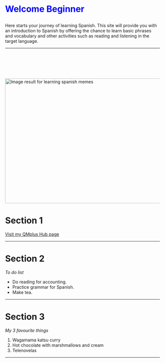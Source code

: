 <h1><p style="color:blue;">Welcome Beginner</p></h1>
<p>Here starts your journey of learning Spanish. This site will provide you with an introduction to Spanish by offering the chance to learn basic phrases and vocabulary and other activities such as reading and listening in the target language.</p>
<hr>
<img class="irc_mi" 
src="https://www.fluentu.com/blog/spanish/wp-content/uploads/sites/2/2014/05/learn-spanish-vocabulary-reddit-memes.jpg" onload="typeof google==='object'&amp;&amp;google.aft&amp;&amp;google.aft(this)" width="625" height="406" style="margin-top: 84px;" alt="Image result for learning spanish memes">

<h1>Section 1</h1>

<a href="https://hub.qmplus.qmul.ac.uk/artefact/blog/view/index.php?id=558965">Visit my QMplus Hub page</a>
<hr>
<h1>Section 2</h1>
<p> <em>To do list</em> </p>
<ul>
  <li>Do reading for accounting.</li>
  <li>Practice grammar for Spanish.</li>
  <li>Make tea.</li>
  </ul>
  <hr>
  <h1>Section 3</h1>
  <p> <em>My 3 favourite things</em> </p>
  <ol>
  <li>Wagamama katsu curry</li>
  <li>Hot chocolate with marshmallows and cream</li>
  <li>Telenovelas</li>
  </ol>
  <hr>

